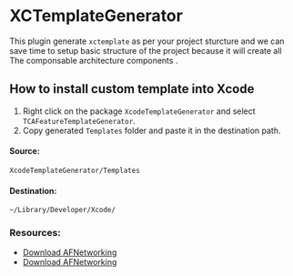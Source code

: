 # XCTemplateGenerator

This plugin generate `xctemplate` as per your project sturcture and we can save time to setup basic structure of the project because it will create all The componsable architecture components .

## How to install custom template into Xcode

1. Right click on the package `XcodeTemplateGenerator` and select `TCAFeatureTemplateGenerator`. 
2. Copy generated `Templates` folder and paste it in the destination path.

#### Source:

```
XcodeTemplateGenerator/Templates
```


#### Destination: 
```
~/Library/Developer/Xcode/
```

### Resources: 
- [Download AFNetworking](https://www.cinnamon.agency/blog/post/creating_and_maintaining_xcode_templates)
- [Download AFNetworking](https://github.com/crelies/TheComposableArchitecture-Xcode-Template)

